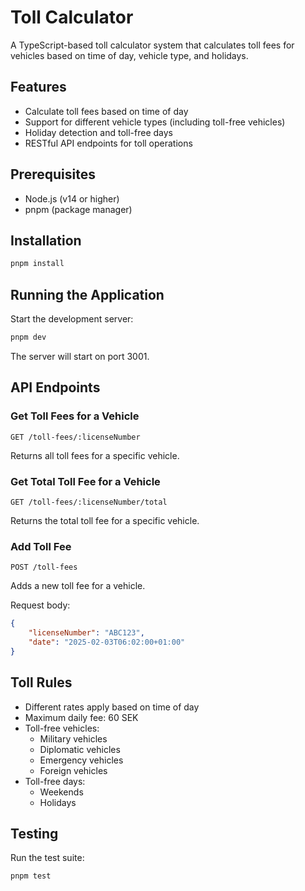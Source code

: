 # Toll Calculator

A TypeScript-based toll calculator system that calculates toll fees for vehicles based on time of day, vehicle type, and holidays.

## Features

- Calculate toll fees based on time of day
- Support for different vehicle types (including toll-free vehicles)
- Holiday detection and toll-free days
- RESTful API endpoints for toll operations

## Prerequisites

- Node.js (v14 or higher)
- pnpm (package manager)

## Installation

```bash
pnpm install
```

## Running the Application

Start the development server:
```bash
pnpm dev
```

The server will start on port 3001.

## API Endpoints

### Get Toll Fees for a Vehicle
```http
GET /toll-fees/:licenseNumber
```
Returns all toll fees for a specific vehicle.

### Get Total Toll Fee for a Vehicle
```http
GET /toll-fees/:licenseNumber/total
```
Returns the total toll fee for a specific vehicle.

### Add Toll Fee
```http
POST /toll-fees
```
Adds a new toll fee for a vehicle.

Request body:
```json
{
    "licenseNumber": "ABC123",
    "date": "2025-02-03T06:02:00+01:00"
}
```

## Toll Rules

- Different rates apply based on time of day
- Maximum daily fee: 60 SEK
- Toll-free vehicles:
  - Military vehicles
  - Diplomatic vehicles
  - Emergency vehicles
  - Foreign vehicles
- Toll-free days:
  - Weekends
  - Holidays

## Testing

Run the test suite:
```bash
pnpm test
```
